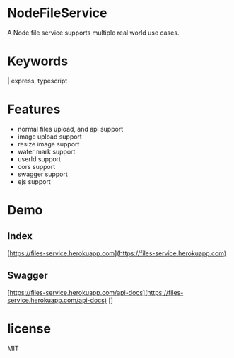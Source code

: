 # NodeFileService

A Node file service supports multiple real world use cases.

# Keywords

| express, typescript

# Features

-   normal files upload, and api support
-   image upload support
-   resize image support
-   water mark support
-   userId support
-   cors support
-   swagger support
-   ejs support

# Demo

## Index

[https://files-service.herokuapp.com](https://files-service.herokuapp.com)

## Swagger

[https://files-service.herokuapp.com/api-docs](https://files-service.herokuapp.com/api-docs)
[]

# license

MIT
